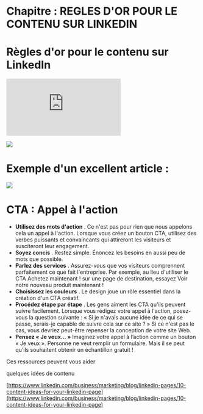 # Chapitre : REGLES D'OR POUR LE CONTENU SUR LINKEDIN


# Règles d'or pour le contenu sur LinkedIn

<iframe allowfullscreen="true" frameborder="0" src="https://www.youtube.com/embed/hmd4XvDwV3c"></iframe>

![](https://imgur.com/M1Vz8Wk.png)

# Exemple d'un excellent article :

![](https://imgur.com/7OXzHGV.png)

# CTA : Appel à l'action

* **Utilisez des mots d'action** . Ce n'est pas pour rien que nous appelons cela un appel à l'action. Lorsque vous créez un bouton CTA, utilisez des verbes puissants et convaincants qui attireront les visiteurs et susciteront leur engagement.
* **Soyez concis** . Restez simple. Énoncez les besoins en aussi peu de mots que possible.
* **Parlez des services** . Assurez-vous que vos visiteurs comprennent parfaitement ce que fait l'entreprise. Par exemple, au lieu d'utiliser le CTA Achetez maintenant ! sur une page de destination, essayez Voir notre nouveau produit maintenant !
* **Choisissez les couleurs** . Le design joue un rôle essentiel dans la création d'un CTA créatif.
* **Procédez étape par étape** . Les gens aiment les CTA qu'ils peuvent suivre facilement. Lorsque vous rédigez votre appel à l'action, posez-vous la question suivante : « Si je n'avais aucune idée de ce qui se passe, serais-je capable de suivre cela sur ce site ? » Si ce n'est pas le cas, vous devriez peut-être repenser la conception de votre site Web.
* **Pensez « Je veux… »** Imaginez votre appel à l’action comme un bouton « Je veux ». Personne ne veut remplir un formulaire. Mais il se peut qu’ils souhaitent obtenir un échantillon gratuit !

Ces ressources peuvent vous aider

quelques idées de contenu

[https://www.linkedin.com/business/marketing/blog/linkedin-pages/10-content-ideas-for-your-linkedin-page](https://www.linkedin.com/business/marketing/blog/linkedin-pages/10-content-ideas-for-your-linkedin-page)

